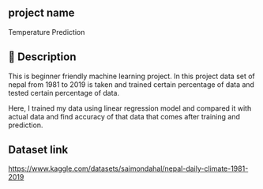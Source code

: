 ## project name
Temperature Prediction

## 📖 Description
This is beginner friendly machine learning project. In this project data set of nepal from 1981 to 2019 is taken and trained certain percentage of data
and tested certain percentage of data.

Here, I trained my data using linear regression model and compared it with actual data and find accuracy of that data that comes after training and prediction.

## Dataset link
https://www.kaggle.com/datasets/saimondahal/nepal-daily-climate-1981-2019
